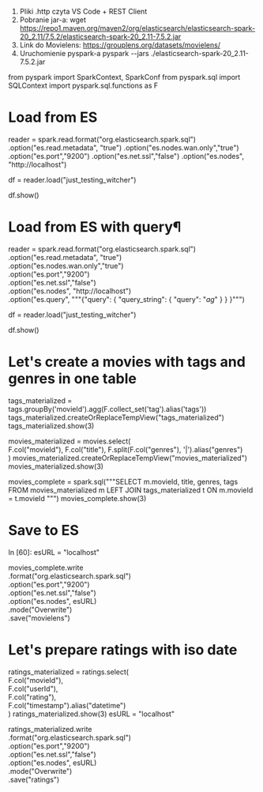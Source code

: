 1. Pliki .http czyta VS Code + REST Client
2. Pobranie jar-a:
	wget https://repo1.maven.org/maven2/org/elasticsearch/elasticsearch-spark-20_2.11/7.5.2/elasticsearch-spark-20_2.11-7.5.2.jar
3. Link do Movielens:
	https://grouplens.org/datasets/movielens/
4. Uruchomienie pyspark-a
	pyspark --jars ./elasticsearch-spark-20_2.11-7.5.2.jar
	

from pyspark import SparkContext, SparkConf
from pyspark.sql import SQLContext
import pyspark.sql.functions as F

# Load from ES
reader = spark.read.format("org.elasticsearch.spark.sql")
                   .option("es.read.metadata", "true")
				   .option("es.nodes.wan.only","true")
				   .option("es.port","9200")
				   .option("es.net.ssl","false")
				   .option("es.nodes", "http://localhost")

df = reader.load("just_testing_witcher")


df.show()

# Load from ES with query¶

reader = spark.read.format("org.elasticsearch.spark.sql")\
                .option("es.read.metadata", "true")\
                .option("es.nodes.wan.only","true")\
                .option("es.port","9200")\
                .option("es.net.ssl","false")\
                .option("es.nodes", "http://localhost")\
                .option("es.query", """{"query": { "query_string": { "query": "*ag*" } } }""")

df = reader.load("just_testing_witcher")

df.show()

# Let's create a movies with tags and genres in one table
tags_materialized = tags.groupBy('movieId').agg(F.collect_set('tag').alias('tags'))
tags_materialized.createOrReplaceTempView("tags_materialized")
tags_materialized.show(3)

movies_materialized = movies.select(\
                                F.col("movieId"),
                                F.col("title"),
                                F.split(F.col("genres"), '\|').alias("genres")\
                            )
movies_materialized.createOrReplaceTempView("movies_materialized")
movies_materialized.show(3)

movies_complete = spark.sql("""SELECT m.movieId, title, genres, tags
                                FROM movies_materialized m
                                LEFT JOIN tags_materialized t ON m.movieId = t.movieId
                               """)
movies_complete.show(3)

# Save to ES
In [60]:
esURL = "localhost"

movies_complete.write\
  .format("org.elasticsearch.spark.sql")\
  .option("es.port","9200")\
  .option("es.net.ssl","false")\
  .option("es.nodes", esURL)\
  .mode("Overwrite")\
  .save("movielens")
# Let's prepare ratings with iso date
ratings_materialized = ratings.select(\
                                        F.col("movieId"),\
                                        F.col("userId"),\
                                        F.col("rating"),\
                                        F.col("timestamp").alias("datetime")\
                                    )
ratings_materialized.show(3)
esURL = "localhost"

ratings_materialized.write\
  .format("org.elasticsearch.spark.sql")\
  .option("es.port","9200")\
  .option("es.net.ssl","false")\
  .option("es.nodes", esURL)\
  .mode("Overwrite")\
  .save("ratings")

